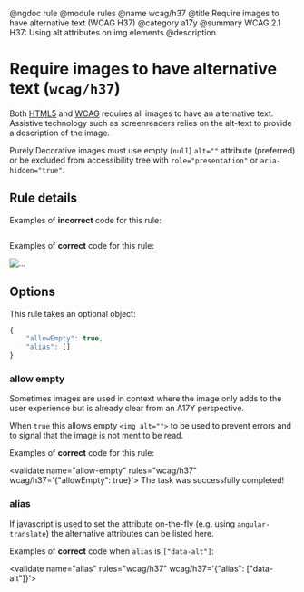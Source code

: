 @ngdoc rule
@module rules
@name wcag/h37
@title Require images to have alternative text (WCAG H37)
@category a17y
@summary WCAG 2.1 H37: Using alt attributes on img elements
@description

# Require images to have alternative text (`wcag/h37`)

Both [HTML5][1] and [WCAG][2] requires all images to have an alternative
text. Assistive technology such as screenreaders relies on the alt-text to
provide a description of the image.

Purely Decorative images must use empty (`null`) `alt=""` attribute (preferred)
or be excluded from accessibility tree with `role="presentation"` or
`aria-hidden="true"`.

[1]: https://html.spec.whatwg.org/#alt
[2]: https://www.w3.org/WAI/WCAG21/Techniques/html/H37

## Rule details

Examples of **incorrect** code for this rule:

<validate name="incorrect" rules="wcag/h37">
    <img>
</validate>

Examples of **correct** code for this rule:

<validate name="correct" rules="wcag/h37">
    <img alt="...">
</validate>

## Options

This rule takes an optional object:

```javascript
{
	"allowEmpty": true,
	"alias": []
}
```

### allow empty

Sometimes images are used in context where the image only adds to the user
experience but is already clear from an A17Y perspective.

When `true` this allows empty `<img alt="">` to be used to prevent errors and to
signal that the image is not ment to be read.

Examples of **correct** code for this rule:

<validate name="allow-empty" rules="wcag/h37" wcag/h37='{"allowEmpty": true}'>
<span>The task was successfully completed! <img src="thumbsup.png" alt=""></span>
</validate>

### alias

If javascript is used to set the attribute on-the-fly (e.g. using
`angular-translate`) the alternative attributes can be listed here.

Examples of **correct** code when `alias` is `["data-alt"]`:

<validate name="alias" rules="wcag/h37" wcag/h37='{"alias": ["data-alt"]}'>
<img data-alt="...">
</validate>
